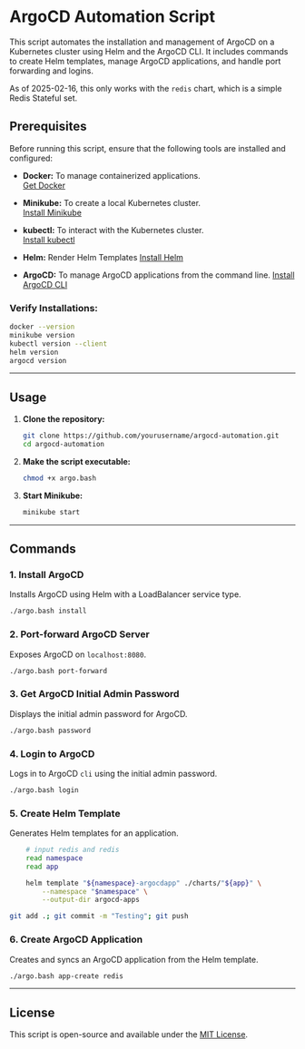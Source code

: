 
# ArgoCD Automation Script

This script automates the installation and management of ArgoCD on a Kubernetes cluster using Helm and the ArgoCD CLI. It includes commands to create Helm templates, manage ArgoCD applications, and handle port forwarding and logins.

As of 2025-02-16, this only works with the `redis` chart, which is a simple Redis Stateful set.

## Prerequisites

Before running this script, ensure that the following tools are installed and configured:

- **Docker:** To manage containerized applications.  
  [Get Docker](https://docs.docker.com/get-docker/)

- **Minikube:** To create a local Kubernetes cluster.  
  [Install Minikube](https://minikube.sigs.k8s.io/docs/start/)

- **kubectl:** To interact with the Kubernetes cluster.  
  [Install kubectl](https://kubernetes.io/docs/tasks/tools/)

- **Helm:** Render Helm Templates
  [Install Helm](https://helm.sh/docs/intro/install/)

- **ArgoCD:** To manage ArgoCD applications from the command line.
  [Install ArgoCD CLI](https://argo-cd.readthedocs.io/en/stable/cli_installation/)

### Verify Installations:
```bash
docker --version
minikube version
kubectl version --client
helm version
argocd version
```

---

## Usage

1. **Clone the repository:**
   ```bash
   git clone https://github.com/yourusername/argocd-automation.git
   cd argocd-automation
   ```

2. **Make the script executable:**
   ```bash
   chmod +x argo.bash
   ```

3. **Start Minikube:**
   ```bash
   minikube start
   ```

---

## Commands

### 1. Install ArgoCD
Installs ArgoCD using Helm with a LoadBalancer service type.
```bash
./argo.bash install
```

### 2. Port-forward ArgoCD Server
Exposes ArgoCD on `localhost:8080`. 
```bash
./argo.bash port-forward
```

### 3. Get ArgoCD Initial Admin Password
Displays the initial admin password for ArgoCD.
```bash
./argo.bash password
```

### 4. Login to ArgoCD
Logs in to ArgoCD `cli` using the initial admin password.
```bash
./argo.bash login
```

### 5. Create Helm Template
Generates Helm templates for an application.
```bash
    # input redis and redis
    read namespace
    read app

    helm template "${namespace}-argocdapp" ./charts/"${app}" \
        --namespace "$namespace" \
        --output-dir argocd-apps

git add .; git commit -m "Testing"; git push
```

### 6. Create ArgoCD Application
Creates and syncs an ArgoCD application from the Helm template.
```bash
./argo.bash app-create redis
```

---

## License
This script is open-source and available under the [MIT License](LICENSE).
